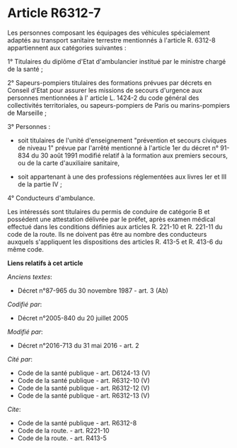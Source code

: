 # Article R6312-7

Les personnes composant les équipages des véhicules spécialement adaptés au transport sanitaire terrestre mentionnés à
l'article R. 6312-8 appartiennent aux catégories suivantes : 

1° Titulaires du diplôme d'Etat d'ambulancier institué par le ministre chargé de la santé ; 

2°               Sapeurs-pompiers titulaires des formations prévues par décrets en Conseil d'Etat pour assurer les missions
de secours d'urgence aux personnes mentionnées à l' article L. 1424-2 du code général des collectivités territoriales, ou
sapeurs-pompiers de Paris ou marins-pompiers de Marseille ; 

3° Personnes :

- soit titulaires de l'unité d'enseignement "prévention et secours civiques de niveau 1" prévue par l'arrêté mentionné à
l'article 1er du décret n° 91-834 du 30 août 1991 modifié relatif à la formation aux premiers secours, ou de la carte
d'auxiliaire sanitaire,

- soit appartenant à une des professions réglementées aux livres Ier et III de la partie IV ; 

4° Conducteurs d'ambulance. 

Les intéressés sont titulaires du permis de conduire de catégorie B et possédent une attestation délivrée par le préfet,
après examen médical effectué dans les conditions définies aux articles R. 221-10 et R. 221-11 du code de la route. Ils ne
doivent pas être au nombre des conducteurs auxquels s'appliquent les dispositions des articles R. 413-5 et R. 413-6 du même
code.

**Liens relatifs à cet article**

_Anciens textes_:

  - Décret n°87-965 du 30 novembre 1987 - art. 3 (Ab)

_Codifié par_:

  - Décret n°2005-840 du 20 juillet 2005

_Modifié par_:

  - Décret n°2016-713 du 31 mai 2016 - art. 2

_Cité par_:

  - Code de la santé publique - art. D6124-13 (V)
  - Code de la santé publique - art. R6312-10 (V)
  - Code de la santé publique - art. R6312-12 (V)
  - Code de la santé publique - art. R6312-13 (V)

_Cite_:

  - Code de la santé publique - art. R6312-8
  - Code de la route. - art. R221-10
  - Code de la route. - art. R413-5
